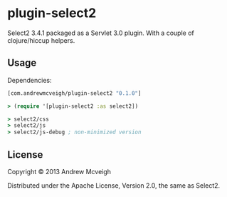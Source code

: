 # plugin-select2

Select2 3.4.1 packaged as a Servlet 3.0 plugin. With a couple of clojure/hiccup
helpers.

## Usage

Dependencies:

```clojure
[com.andrewmcveigh/plugin-select2 "0.1.0"]
```

```clojure
> (require '[plugin-select2 :as select2])

> select2/css
> select2/js
> select2/js-debug ; non-minimized version
```


## License

Copyright © 2013 Andrew Mcveigh

Distributed under the Apache License, Version 2.0, the same as Select2.
